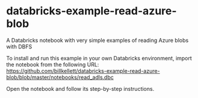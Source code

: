 # databricks-example-read-azure-blob

A Databricks notebook with very simple examples of reading Azure blobs with DBFS

To install and run this example in your own Databricks environment, import the notebook from the following URL: https://github.com/billkellett/databricks-example-read-azure-blob/blob/master/notebooks/read_adls.dbc

Open the notebook and follow its step-by-step instructions.
